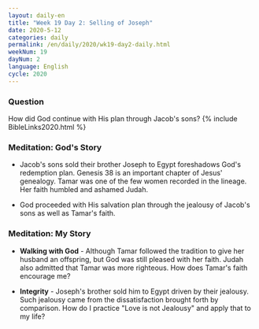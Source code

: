 ```yaml
---
layout: daily-en
title: "Week 19 Day 2: Selling of Joseph"
date: 2020-5-12 
categories: daily
permalink: /en/daily/2020/wk19-day2-daily.html
weekNum: 19
dayNum: 2
language: English
cycle: 2020
---
```


### Question     
How did God continue with His plan through Jacob's sons?
{% include BibleLinks2020.html %} 

### Meditation: God's Story   
+ Jacob's sons sold their brother Joseph to Egypt foreshadows God's redemption plan. Genesis 38 is an important chapter of Jesus' genealogy. Tamar was one of the few women recorded in the lineage. Her faith humbled and ashamed Judah. 

+ God proceeded with His salvation plan through the jealousy of Jacob's sons as well as Tamar's faith. 

### Meditation: My Story   
+ **Walking with God** - Although Tamar followed the tradition to give her husband an offspring, but God was still pleased with her faith. Judah also admitted that Tamar was more righteous. How does Tamar's faith encourage me? 

+ **Integrity** - Joseph's brother sold him to Egypt driven by their jealousy. Such jealousy came from the dissatisfaction brought forth by comparison. How do I practice "Love is not Jealousy" and apply that to my life? 
